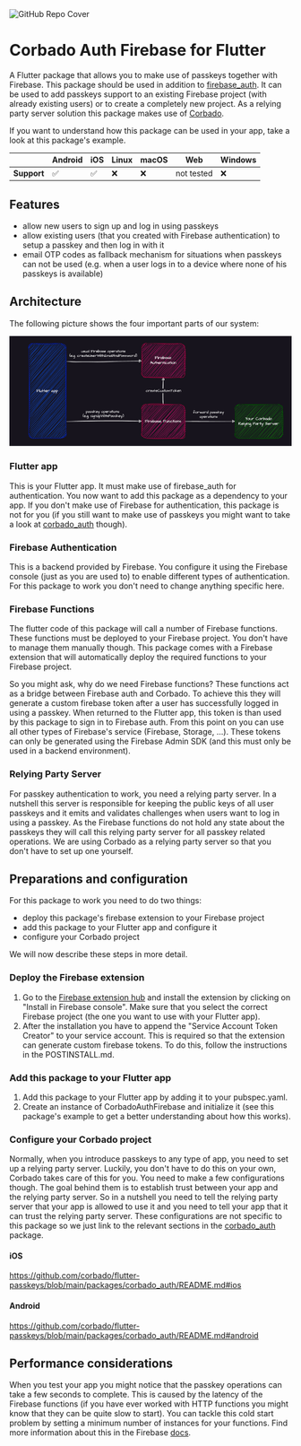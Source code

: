 <img width="1070" alt="GitHub Repo Cover" src="https://github.com/corbado/flutter-passkeys/blob/feature/flutter-web/.github/images/root_headline.png">

# Corbado Auth Firebase for Flutter

A Flutter package that allows you to make use of passkeys together with Firebase.
This package should be used in addition to [firebase_auth](https://pub.dev/packages/firebase_auth).
It can be used to add passkeys support to an existing Firebase project (with already existing users)
or to create a completely new project.
As a relying party server solution this package makes use of [Corbado](app.corbado.com).

If you want to understand how this package can be used in your app, take a look at this package's
example.

|             | Android            | iOS                | Linux | macOS | Web        | Windows |
|-------------|--------------------|--------------------|-------|-------|------------|---------|
| **Support** | :white_check_mark: | :white_check_mark: | :x:   | :x:   | not tested | :x:     |

## Features

* allow new users to sign up and log in using passkeys
* allow existing users (that you created with Firebase authentication) to setup a passkey and then
  log in with it
* email OTP codes as fallback mechanism for situations when passkeys can not be used (e.g. when a
  user logs in to a device where none of his passkeys is available)

## Architecture

The following picture shows the four important parts of our system:

![architecture.png](./doc/architecture.png)

### Flutter app

This is your Flutter app.
It must make use of firebase_auth for authentication.
You now want to add this package as a dependency to your app.
If you don't make use of Firebase for authentication, this package is not for you (if you still want
to make use of passkeys you might want to take a look
at [corbado_auth](https://pub.dev/packages/corbado_auth) though).

### Firebase Authentication

This is a backend provided by Firebase.
You configure it using the Firebase console (just as you are used to) to enable different types of
authentication.
For this package to work you don't need to change anything specific here.

### Firebase Functions

The flutter code of this package will call a number of Firebase functions.
These functions must be deployed to your Firebase project.
You don't have to manage them manually though.
This package comes with a Firebase extension that will automatically deploy the required functions
to your Firebase project.

So you might ask, why do we need Firebase functions?
These functions act as a bridge between Firebase auth and Corbado.
To achieve this they will generate a custom firebase token after a user has successfully logged in
using a passkey.
When returned to the Flutter app, this token is than used by this package to sign in to Firebase
auth.
From this point on you can use all other types of Firebase's service (Firebase, Storage, ...).
These tokens can only be generated using the Firebase Admin SDK (and this must only be used in a
backend environment).

### Relying Party Server

For passkey authentication to work, you need a relying party server.
In a nutshell this server is responsible for keeping the public keys of all user passkeys and it
emits and validates challenges when users want to log in using a passkey.
As the Firebase functions do not hold any state about the passkeys they will call this relying party
server for all passkey related operations.
We are using Corbado as a relying party server so that you don't have to set up one yourself.

## Preparations and configuration

For this package to work you need to do two things:

- deploy this package's firebase extension to your Firebase project
- add this package to your Flutter app and configure it
- configure your Corbado project

We will now describe these steps in more detail.

### Deploy the Firebase extension

1. Go to
   the [Firebase extension hub](https://extensions.dev/extensions/firebase/authentication-corbado)
   and install the extension by clicking on "Install in Firebase console". Make sure that you select
   the correct Firebase project (the one you want to use with your Flutter app).
2. After the installation you have to append the "Service Account Token Creator" to your service
   account. This is required so that the extension can generate custom firebase tokens. To do this,
   follow the instructions in the POSTINSTALL.md.

### Add this package to your Flutter app

1. Add this package to your Flutter app by adding it to your pubspec.yaml.
2. Create an instance of CorbadoAuthFirebase and initialize it (see this package's example to get a
   better understanding about how this works).

### Configure your Corbado project

Normally, when you introduce passkeys to any type of app, you need to set up a relying party server.
Luckily, you don't have to do this on your own, Corbado takes care of this for you.
You need to make a few configurations though.
The goal behind them is to establish trust between your app and the relying party server.
So in a nutshell you need to tell the relying party server that your app is allowed to use it and
you need to tell your app that it can trust the relying party server.
These configurations are not specific to this package so we just link to the relevant sections in
the [corbado_auth](https://pub.dev/packages/corbado_auth) package.

#### iOS

https://github.com/corbado/flutter-passkeys/blob/main/packages/corbado_auth/README.md#ios

#### Android

https://github.com/corbado/flutter-passkeys/blob/main/packages/corbado_auth/README.md#android

## Performance considerations

When you test your app you might notice that the passkey operations can take a few seconds to
complete.
This is caused by the latency of the Firebase functions (if you have ever worked with HTTP functions
you might know that they can be quite slow to start).
You can tackle this cold start problem by setting a minimum number of instances for your functions.
Find more information about this in the
Firebase [docs](https://firebase.google.com/docs/functions/tips#min).